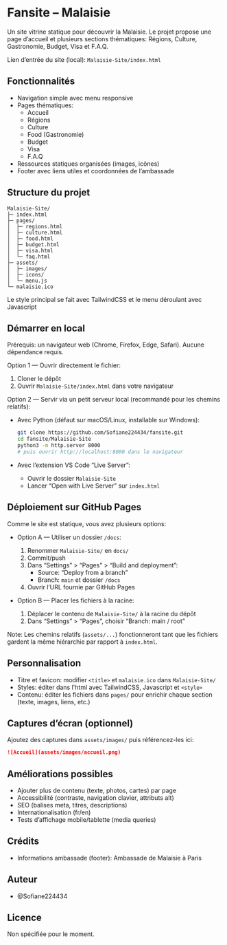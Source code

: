 # Fansite – Malaisie

Un site vitrine statique pour découvrir la Malaisie. Le projet propose une page d’accueil et plusieurs sections thématiques: Régions, Culture, Gastronomie, Budget, Visa et F.A.Q.

Lien d’entrée du site (local): `Malaisie-Site/index.html`

## Fonctionnalités
- Navigation simple avec menu responsive
- Pages thématiques:
  - Accueil
  - Régions
  - Culture
  - Food (Gastronomie)
  - Budget
  - Visa
  - F.A.Q
- Ressources statiques organisées (images, icônes)
- Footer avec liens utiles et coordonnées de l’ambassade

## Structure du projet
```text
Malaisie-Site/
├─ index.html
├─ pages/
│  ├─ regions.html
│  ├─ culture.html
│  ├─ food.html
│  ├─ budget.html
│  ├─ visa.html
│  └─ faq.html
├─ assets/
│  ├─ images/
│  ├─ icons/
│  └─ menu.js
└─ malaisie.ico
```

Le style principal se fait avec TailwindCSS et le menu déroulant avec Javascript

## Démarrer en local

Prérequis: un navigateur web (Chrome, Firefox, Edge, Safari). Aucune dépendance requis.

Option 1 — Ouvrir directement le fichier:
1. Cloner le dépôt
2. Ouvrir `Malaisie-Site/index.html` dans votre navigateur

Option 2 — Servir via un petit serveur local (recommandé pour les chemins relatifs):
- Avec Python (défaut sur macOS/Linux, installable sur Windows):
  ```bash
  git clone https://github.com/Sofiane224434/fansite.git
  cd fansite/Malaisie-Site
  python3 -m http.server 8000
  # puis ouvrir http://localhost:8000 dans le navigateur
  ```

- Avec l’extension VS Code “Live Server”:
  - Ouvrir le dossier `Malaisie-Site`
  - Lancer “Open with Live Server” sur `index.html`

## Déploiement sur GitHub Pages

Comme le site est statique, vous avez plusieurs options:

- Option A — Utiliser un dossier `/docs`:
  1. Renommer `Malaisie-Site/` en `docs/`
  2. Commit/push
  3. Dans “Settings” > “Pages” > “Build and deployment”:
     - Source: “Deploy from a branch”
     - Branch: `main` et dossier `/docs`
  4. Ouvrir l’URL fournie par GitHub Pages

- Option B — Placer les fichiers à la racine:
  1. Déplacer le contenu de `Malaisie-Site/` à la racine du dépôt
  2. Dans “Settings” > “Pages”, choisir “Branch: main / root”

Note: Les chemins relatifs (`assets/...`) fonctionneront tant que les fichiers gardent la même hiérarchie par rapport à `index.html`.

## Personnalisation

- Titre et favicon: modifier `<title>` et `malaisie.ico` dans `Malaisie-Site/`
- Styles: éditer dans l'html avec TailwindCSS, Javascript et `<style>`
- Contenu: éditer les fichiers dans `pages/` pour enrichir chaque section (texte, images, liens, etc.)

## Captures d’écran (optionnel)
Ajoutez des captures dans `assets/images/` puis référencez-les ici:
```markdown
![Accueil](assets/images/accueil.png)
```

## Améliorations possibles
- Ajouter plus de contenu (texte, photos, cartes) par page
- Accessibilité (contraste, navigation clavier, attributs alt)
- SEO (balises meta, titres, descriptions)
- Internationalisation (fr/en)
- Tests d’affichage mobile/tablette (media queries)

## Crédits
- Informations ambassade (footer): Ambassade de Malaisie à Paris

## Auteur
- @Sofiane224434

## Licence
Non spécifiée pour le moment.
